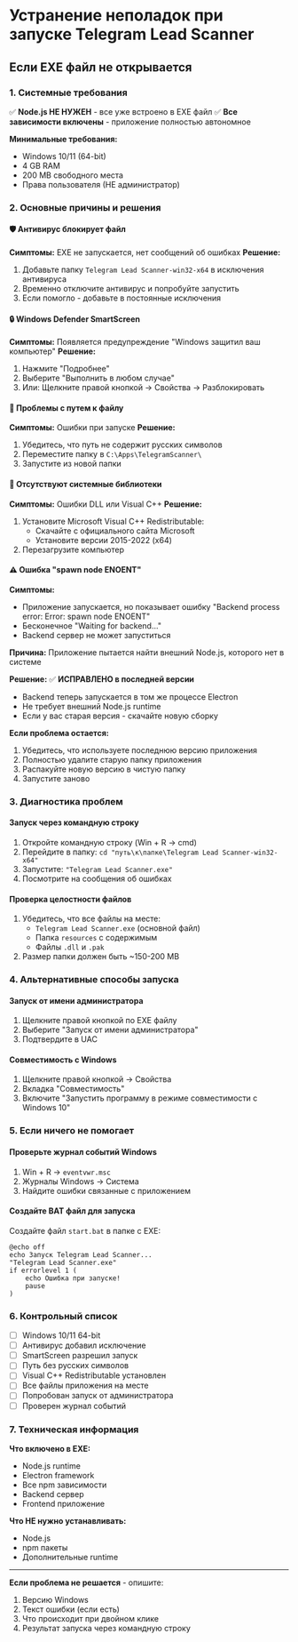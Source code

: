 # Устранение неполадок при запуске Telegram Lead Scanner

## Если EXE файл не открывается

### 1. Системные требования
✅ **Node.js НЕ НУЖЕН** - все уже встроено в EXE файл
✅ **Все зависимости включены** - приложение полностью автономное

**Минимальные требования:**
- Windows 10/11 (64-bit)
- 4 GB RAM
- 200 MB свободного места
- Права пользователя (НЕ администратор)

### 2. Основные причины и решения

#### 🛡️ Антивирус блокирует файл
**Симптомы:** EXE не запускается, нет сообщений об ошибках
**Решение:**
1. Добавьте папку `Telegram Lead Scanner-win32-x64` в исключения антивируса
2. Временно отключите антивирус и попробуйте запустить
3. Если помогло - добавьте в постоянные исключения

#### 🔒 Windows Defender SmartScreen
**Симптомы:** Появляется предупреждение "Windows защитил ваш компьютер"
**Решение:**
1. Нажмите "Подробнее"
2. Выберите "Выполнить в любом случае"
3. Или: Щелкните правой кнопкой → Свойства → Разблокировать

#### 📁 Проблемы с путем к файлу
**Симптомы:** Ошибки при запуске
**Решение:**
1. Убедитесь, что путь не содержит русских символов
2. Переместите папку в `C:\Apps\TelegramScanner\`
3. Запустите из новой папки

#### 🔧 Отсутствуют системные библиотеки
**Симптомы:** Ошибки DLL или Visual C++
**Решение:**
1. Установите Microsoft Visual C++ Redistributable:
   - Скачайте с официального сайта Microsoft
   - Установите версии 2015-2022 (x64)
2. Перезагрузите компьютер

#### ⚠️ Ошибка "spawn node ENOENT"
**Симптомы:** 
- Приложение запускается, но показывает ошибку "Backend process error: Error: spawn node ENOENT"
- Бесконечное "Waiting for backend..."
- Backend сервер не может запуститься

**Причина:** Приложение пытается найти внешний Node.js, которого нет в системе

**Решение:** ✅ **ИСПРАВЛЕНО в последней версии**
- Backend теперь запускается в том же процессе Electron
- Не требует внешний Node.js runtime
- Если у вас старая версия - скачайте новую сборку

**Если проблема остается:**
1. Убедитесь, что используете последнюю версию приложения
2. Полностью удалите старую папку приложения
3. Распакуйте новую версию в чистую папку
4. Запустите заново

### 3. Диагностика проблем

#### Запуск через командную строку
1. Откройте командную строку (Win + R → cmd)
2. Перейдите в папку: `cd "путь\к\папке\Telegram Lead Scanner-win32-x64"`
3. Запустите: `"Telegram Lead Scanner.exe"`
4. Посмотрите на сообщения об ошибках

#### Проверка целостности файлов
1. Убедитесь, что все файлы на месте:
   - `Telegram Lead Scanner.exe` (основной файл)
   - Папка `resources` с содержимым
   - Файлы `.dll` и `.pak`
2. Размер папки должен быть ~150-200 MB

### 4. Альтернативные способы запуска

#### Запуск от имени администратора
1. Щелкните правой кнопкой по EXE файлу
2. Выберите "Запуск от имени администратора"
3. Подтвердите в UAC

#### Совместимость с Windows
1. Щелкните правой кнопкой → Свойства
2. Вкладка "Совместимость"
3. Включите "Запустить программу в режиме совместимости с Windows 10"

### 5. Если ничего не помогает

#### Проверьте журнал событий Windows
1. Win + R → `eventvwr.msc`
2. Журналы Windows → Система
3. Найдите ошибки связанные с приложением

#### Создайте BAT файл для запуска
Создайте файл `start.bat` в папке с EXE:
```batch
@echo off
echo Запуск Telegram Lead Scanner...
"Telegram Lead Scanner.exe"
if errorlevel 1 (
    echo Ошибка при запуске!
    pause
)
```

### 6. Контрольный список

- [ ] Windows 10/11 64-bit
- [ ] Антивирус добавил исключение
- [ ] SmartScreen разрешил запуск
- [ ] Путь без русских символов
- [ ] Visual C++ Redistributable установлен
- [ ] Все файлы приложения на месте
- [ ] Попробован запуск от администратора
- [ ] Проверен журнал событий

### 7. Техническая информация

**Что включено в EXE:**
- Node.js runtime
- Electron framework
- Все npm зависимости
- Backend сервер
- Frontend приложение

**Что НЕ нужно устанавливать:**
- Node.js
- npm пакеты
- Дополнительные runtime

---

**Если проблема не решается** - опишите:
1. Версию Windows
2. Текст ошибки (если есть)
3. Что происходит при двойном клике
4. Результат запуска через командную строку